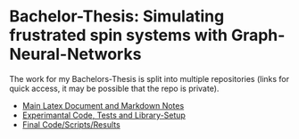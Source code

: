 # Bachelor-Thesis: Simulating frustrated spin systems with Graph-Neural-Networks

The work for my Bachelors-Thesis is split into multiple repositories (links for quick access, it may be possible that the repo is private).

- [Main Latex Document and Markdown Notes](https://github.com/jonas-kell/bachelor-thesis-documents)
- [Experimantal Code, Tests and Library-Setup](https://github.com/jonas-kell/bachelor-thesis-experiments)
- [Final Code/Scripts/Results](https://github.com/jonas-kell/bachelor-thesis-documents)


